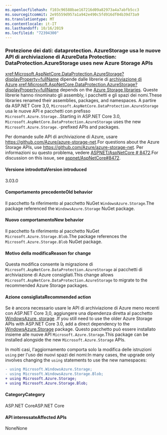 ```yaml
---
ms.openlocfilehash: f103c96588bae167216d09a82973a4a7abfb5cc3
ms.sourcegitcommit: 2e95559d957a1a942e490c5fd916df04b39d73a9
ms.translationtype: MT
ms.contentlocale: it-IT
ms.lasthandoff: 10/16/2019
ms.locfileid: "72394300"
---
```

### <a name="data-protection-dataprotectionazurestorage-uses-new-azure-storage-apis"></a><span data-ttu-id="8824c-101">Protezione dei dati: dataprotection. AzureStorage usa le nuove API di archiviazione di Azure</span><span class="sxs-lookup"><span data-stu-id="8824c-101">Data Protection: DataProtection.AzureStorage uses new Azure Storage APIs</span></span>

<span data-ttu-id="8824c-102"><xref:Microsoft.AspNetCore.DataProtection.AzureStorage?displayProperty=fullName> dipende dalle librerie di [archiviazione di Azure](https://github.com/Azure/azure-storage-net).</span><span class="sxs-lookup"><span data-stu-id="8824c-102"><xref:Microsoft.AspNetCore.DataProtection.AzureStorage?displayProperty=fullName> depends on the [Azure Storage libraries](https://github.com/Azure/azure-storage-net).</span></span> <span data-ttu-id="8824c-103">Queste librerie hanno rinominato gli assembly, i pacchetti e gli spazi dei nomi.</span><span class="sxs-lookup"><span data-stu-id="8824c-103">These libraries renamed their assemblies, packages, and namespaces.</span></span> <span data-ttu-id="8824c-104">A partire da ASP.NET Core 3,0, `Microsoft.AspNetCore.DataProtection.AzureStorage` usa le nuove API e pacchetti con prefisso `Microsoft.Azure.Storage.`.</span><span class="sxs-lookup"><span data-stu-id="8824c-104">Starting in ASP.NET Core 3.0, `Microsoft.AspNetCore.DataProtection.AzureStorage` uses the new `Microsoft.Azure.Storage.`-prefixed APIs and packages.</span></span>

<span data-ttu-id="8824c-105">Per domande sulle API di archiviazione di Azure, usare <https://github.com/Azure/azure-storage-net>.</span><span class="sxs-lookup"><span data-stu-id="8824c-105">For questions about the Azure Storage APIs, use <https://github.com/Azure/azure-storage-net>.</span></span> <span data-ttu-id="8824c-106">Per informazioni su questo problema, vedere [ASPNET/AspNetCore # 8472](https://github.com/aspnet/AspNetCore/issues/8472).</span><span class="sxs-lookup"><span data-stu-id="8824c-106">For discussion on this issue, see [aspnet/AspNetCore#8472](https://github.com/aspnet/AspNetCore/issues/8472).</span></span>

#### <a name="version-introduced"></a><span data-ttu-id="8824c-107">Versione introdotta</span><span class="sxs-lookup"><span data-stu-id="8824c-107">Version introduced</span></span>

<span data-ttu-id="8824c-108">3.0</span><span class="sxs-lookup"><span data-stu-id="8824c-108">3.0</span></span>

#### <a name="old-behavior"></a><span data-ttu-id="8824c-109">Comportamento precedente</span><span class="sxs-lookup"><span data-stu-id="8824c-109">Old behavior</span></span>

<span data-ttu-id="8824c-110">Il pacchetto fa riferimento al pacchetto NuGet `WindowsAzure.Storage`.</span><span class="sxs-lookup"><span data-stu-id="8824c-110">The package referenced the `WindowsAzure.Storage` NuGet package.</span></span>

#### <a name="new-behavior"></a><span data-ttu-id="8824c-111">Nuovo comportamento</span><span class="sxs-lookup"><span data-stu-id="8824c-111">New behavior</span></span>

<span data-ttu-id="8824c-112">Il pacchetto fa riferimento al pacchetto NuGet `Microsoft.Azure.Storage.Blob`.</span><span class="sxs-lookup"><span data-stu-id="8824c-112">The package references the `Microsoft.Azure.Storage.Blob` NuGet package.</span></span>

#### <a name="reason-for-change"></a><span data-ttu-id="8824c-113">Motivo della modifica</span><span class="sxs-lookup"><span data-stu-id="8824c-113">Reason for change</span></span>

<span data-ttu-id="8824c-114">Questa modifica consente la migrazione di `Microsoft.AspNetCore.DataProtection.AzureStorage` ai pacchetti di archiviazione di Azure consigliati.</span><span class="sxs-lookup"><span data-stu-id="8824c-114">This change allows `Microsoft.AspNetCore.DataProtection.AzureStorage` to migrate to the recommended Azure Storage packages.</span></span>

#### <a name="recommended-action"></a><span data-ttu-id="8824c-115">Azione consigliata</span><span class="sxs-lookup"><span data-stu-id="8824c-115">Recommended action</span></span>

<span data-ttu-id="8824c-116">Se è ancora necessario usare le API di archiviazione di Azure meno recenti con ASP.NET Core 3,0, aggiungere una dipendenza diretta al pacchetto [WindowsAzure. storage](https://www.nuget.org/packages/WindowsAzure.Storage/) .</span><span class="sxs-lookup"><span data-stu-id="8824c-116">If you still need to use the older Azure Storage APIs with ASP.NET Core 3.0, add a direct dependency to the [WindowsAzure.Storage](https://www.nuget.org/packages/WindowsAzure.Storage/) package.</span></span> <span data-ttu-id="8824c-117">Questo pacchetto può essere installato insieme alle nuove API `Microsoft.Azure.Storage`.</span><span class="sxs-lookup"><span data-stu-id="8824c-117">This package can be installed alongside the new `Microsoft.Azure.Storage` APIs.</span></span>

<span data-ttu-id="8824c-118">In molti casi, l'aggiornamento comporta solo la modifica delle istruzioni `using` per l'uso dei nuovi spazi dei nomi:</span><span class="sxs-lookup"><span data-stu-id="8824c-118">In many cases, the upgrade only involves changing the `using` statements to use the new namespaces:</span></span>

```diff
- using Microsoft.WindowsAzure.Storage;
- using Microsoft.WindowsAzure.Storage.Blob;
+ using Microsoft.Azure.Storage;
+ using Microsoft.Azure.Storage.Blob;
```

#### <a name="category"></a><span data-ttu-id="8824c-119">Category</span><span class="sxs-lookup"><span data-stu-id="8824c-119">Category</span></span>

<span data-ttu-id="8824c-120">ASP.NET Core</span><span class="sxs-lookup"><span data-stu-id="8824c-120">ASP.NET Core</span></span>

#### <a name="affected-apis"></a><span data-ttu-id="8824c-121">API interessate</span><span class="sxs-lookup"><span data-stu-id="8824c-121">Affected APIs</span></span>

<span data-ttu-id="8824c-122">None</span><span class="sxs-lookup"><span data-stu-id="8824c-122">None</span></span>

<!-- 

#### Affected APIs

Not detectable via API analysis

-->
